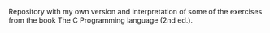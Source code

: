 Repository with my own version and interpretation of some of the exercises from the book The C Programming language (2nd ed.).
